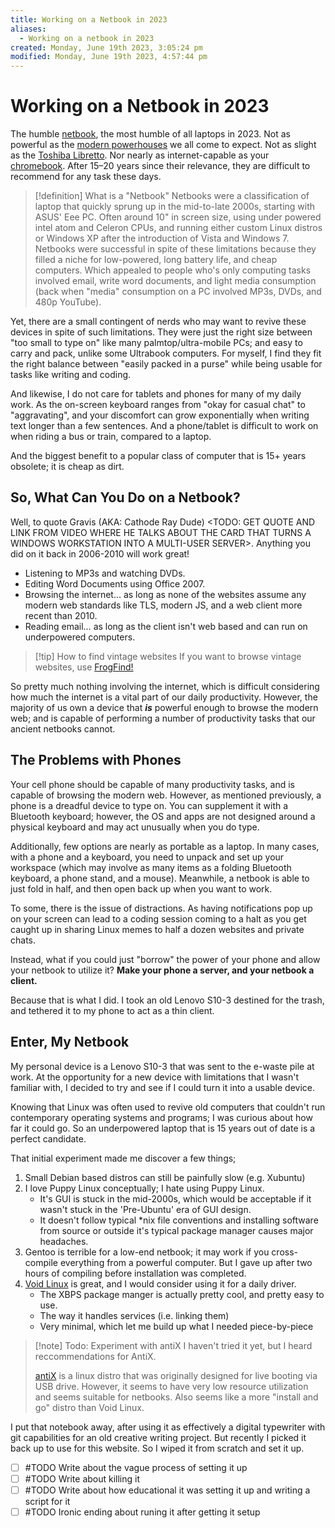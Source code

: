 ```yaml
---
title: Working on a Netbook in 2023
aliases:
  - Working on a netbook in 2023
created: Monday, June 19th 2023, 3:05:24 pm
modified: Monday, June 19th 2023, 4:57:44 pm
---
```

# Working on a Netbook in 2023

The humble [netbook](https://en.wikipedia.org/wiki/Netbook), the most humble of all laptops in 2023. Not as powerful as the [modern powerhouses](https://www.tomshardware.com/reviews/macbook-pro-14-16-m2-pro-max-2023) we all come to expect. Not as slight as the [Toshiba Libretto](https://www.theverge.com/2013/8/2/4566062/status-symbols-toshiba-libretto). Nor nearly as internet-capable as your [chromebook](https://en.wikipedia.org/wiki/Chromebook#Chromebase). After 15–20 years since their relevance, they are difficult to recommend for any task these days.

> [!definition] What is a "Netbook"
> Netbooks were a classification of laptop that quickly sprung up in the mid-to-late 2000s, starting with ASUS' Eee PC. Often around 10" in screen size, using under powered intel atom and Celeron CPUs, and running either custom Linux distros or Windows XP after the introduction of Vista and Windows 7. Netbooks were successful in spite of these limitations because they filled a niche for low-powered, long battery life, and cheap computers. Which appealed to people who's only computing tasks involved email, write word documents, and light media consumption (back when "media" consumption on a PC involved MP3s, DVDs, and 480p YouTube).

Yet, there are a small contingent of nerds who may want to revive these devices in spite of such limitations. They were just the right size between "too small to type on" like many palmtop/ultra-mobile PCs; and easy to carry and pack, unlike some Ultrabook computers. For myself, I find they fit the right balance between "easily packed in a purse" while being usable for tasks like writing and coding.

And likewise, I do not care for tablets and phones for many of my daily work. As the on-screen keyboard ranges from "okay for casual chat" to "aggravating", and your discomfort can grow exponentially when writing text longer than a few sentences. And a phone/tablet is difficult to work on when riding a bus or train, compared to a laptop.

And the biggest benefit to a popular class of computer that is 15+ years obsolete; it is cheap as dirt.

## So, What Can You Do on a Netbook?

Well, to quote Gravis (AKA: Cathode Ray Dude) <TODO: GET QUOTE AND LINK FROM VIDEO WHERE HE TALKS ABOUT THE CARD THAT TURNS A WINDOWS WORKSTATION INTO A MULTI-USER SERVER>. Anything you did on it back in 2006-2010 will work great!

- Listening to MP3s and watching DVDs.
- Editing Word Documents using Office 2007.
- Browsing the internet… as long as none of the websites assume any modern web standards like TLS, modern JS, and a web client more recent than 2010.
- Reading email… as long as the client isn't web based and can run on underpowered computers.

> [!tip] How to find vintage websites
> If you want to browse vintage websites, use [FrogFind!](https://www.frogfind.com/)

So pretty much nothing involving the internet, which is difficult considering how much the internet is a vital part of our daily productivity. However, the majority of us own a device that ***is*** powerful enough to browse the modern web; and is capable of performing a number of productivity tasks that our ancient netbooks cannot.

## The Problems with Phones

Your cell phone should be capable of many productivity tasks, and is capable of browsing the modern web. However, as mentioned previously, a phone is a dreadful device to type on. You can supplement it with a Bluetooth keyboard; however, the OS and apps are not designed around a physical keyboard and may act unusually when you do type.

Additionally, few options are nearly as portable as a laptop. In many cases, with a phone and a keyboard, you need to unpack and set up your workspace (which may involve as many items as a folding Bluetooth keyboard, a phone stand, and a mouse). Meanwhile, a netbook is able to just fold in half, and then open back up when you want to work.

To some, there is the issue of distractions. As having notifications pop up on your screen can lead to a coding session coming to a halt as you get caught up in sharing Linux memes to half a dozen websites and private chats.

Instead, what if you could just "borrow" the power of your phone and allow your netbook to utilize it? **Make your phone a server, and your netbook a client.**

Because that is what I did. I took an old Lenovo S10-3 destined for the trash, and tethered it to my phone to act as a thin client.

## Enter, My Netbook

My personal device is a Lenovo S10-3 that was sent to the e-waste pile at work. At the opportunity for a new device with limitations that I wasn't familiar with, I decided to try and see if I could turn it into a usable device.

Knowing that Linux was often used to revive old computers that couldn't run contemporary operating systems and programs; I was curious about how far it could go. So an underpowered laptop that is 15 years out of date is a perfect candidate.

That initial experiment made me discover a few things;
1) Small Debian based distros can still be painfully slow (e.g. Xubuntu)
2) I love Puppy Linux conceptually; I hate using Puppy Linux.
	- It's GUI is stuck in the mid-2000s, which would be acceptable if it wasn't stuck in the 'Pre-Ubuntu' era of GUI design.
	- It doesn't follow typical \*nix file conventions and installing software from source or outside it's typical package manager causes major headaches.
3) Gentoo is terrible for a low-end netbook; it may work if you cross-compile everything from a powerful computer. But I gave up after two hours of compiling before installation was completed.
3) [Void Linux](private/Netbook/Void%20Linux.md) is great, and I would consider using it for a daily driver.
	- The XBPS package manger is actually pretty cool, and pretty easy to use.
	- The way it handles services (i.e. linking them)
	- Very minimal, which let me build up what I needed piece-by-piece

> [!note] Todo: Experiment with antiX
> I haven't tried it yet, but I heard reccommendations for AntiX. 
>
> [antiX](https://en.wikipedia.org/wiki/AntiX) is a linux distro that was originally designed for live booting via USB drive. However, it seems to have very low resource utilization and seems suitable for netbooks. Also seems like a more "install and go" distro than Void Linux.

I put that notebook away, after using it as effectively a digital typewriter with git capabilities for an old creative writing project. But recently I picked it back up to use for this website. So I wiped it from scratch and set it up.

- [ ] #TODO Write about the vague process of setting it up
- [ ] #TODO Write about killing it
- [ ] #TODO Write about how educational it was setting it up and writing a script for it
- [ ] #TODO Ironic ending about runing it after getting it setup